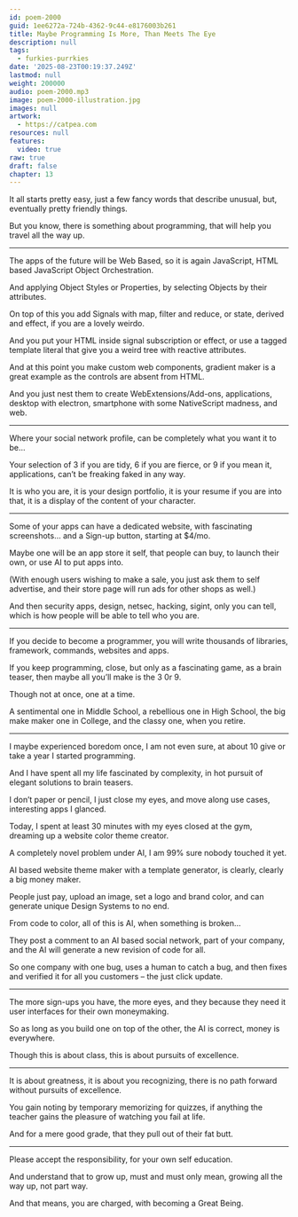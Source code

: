 ```yaml
---
id: poem-2000
guid: 1ee6272a-724b-4362-9c44-e8176003b261
title: Maybe Programming Is More, Than Meets The Eye
description: null
tags:
  - furkies-purrkies
date: '2025-08-23T00:19:37.249Z'
lastmod: null
weight: 200000
audio: poem-2000.mp3
image: poem-2000-illustration.jpg
images: null
artwork:
  - https://catpea.com
resources: null
features:
  video: true
raw: true
draft: false
chapter: 13
---
```


It all starts pretty easy,
just a few fancy words that describe unusual, but, eventually pretty friendly things.

But you know, there is something about programming,
that will help you travel all the way up.

---

The apps of the future will be Web Based,
so it is again JavaScript, HTML based JavaScript Object Orchestration.

And applying Object Styles or Properties,
by selecting Objects by their attributes.

On top of this you add Signals with map, filter and reduce,
or state, derived and effect, if you are a lovely weirdo.

And you put your HTML inside signal subscription or effect,
or use a tagged template literal that give you a weird tree with reactive attributes.

And at this point you make custom web components,
gradient maker is a great example as the controls are absent from HTML.

And you just nest them to create WebExtensions/Add-ons, applications,
desktop with electron, smartphone with some NativeScript madness, and web.

---

Where your social network profile,
can be completely what you want it to be…

Your selection of 3 if you are tidy, 6 if you are fierce, or 9 if you mean it,
applications, can’t be freaking faked in any way.

It is who you are, it is your design portfolio, it is your resume if you are into that,
it is a display of the content of your character.

---

Some of your apps can have a dedicated website,
with fascinating screenshots… and a Sign-up button, starting at $4/mo.

Maybe one will be an app store it self, that people can buy,
to launch their own, or use AI to put apps into.

(With enough users wishing to make a sale, you just ask them to self advertise,
and their store page will run ads for other shops as well.)

And then security apps, design, netsec, hacking, sigint,
only you can tell, which is how people will be able to tell who you are.

---

If you decide to become a programmer,
you will write thousands of libraries, framework, commands, websites and apps.

If you keep programming, close, but only as a fascinating game,
as a brain teaser, then maybe all you’ll make is the 3 0r 9.

Though not at once,
one at a time.

A sentimental one in Middle School, a rebellious one in High School,
the big make maker one in College, and the classy one, when you retire.

---

I maybe experienced boredom once, I am not even sure,
at about 10 give or take a year I started programming.

And I have spent all my life fascinated by complexity,
in hot pursuit of elegant solutions to brain teasers.

I don’t paper or pencil, I just close my eyes,
and move along use cases, interesting apps I glanced.

Today, I spent at least 30 minutes with my eyes closed at the gym,
dreaming up a website color theme creator.

A completely novel problem under AI,
I am 99% sure nobody touched it yet.

AI based website theme maker with a template generator,
is clearly, clearly a big money maker.

People just pay, upload an image, set a logo and brand color,
and can generate unique Design Systems to no end.

From code to color, all of this is AI,
when something is broken…

They post a comment to an AI based social network,
part of your company, and the AI will generate a new revision of code for all.

So one company with one bug, uses a human to catch a bug,
and then fixes and verified it for all you customers – the just click update.

---

The more sign-ups you have, the more eyes,
and they because they need it user interfaces for their own moneymaking.

So as long as you build one on top of the other,
the AI is correct, money is everywhere.

Though this is about class,
this is about pursuits of excellence.

---

It is about greatness, it is about you recognizing,
there is no path forward without pursuits of excellence.

You gain noting by temporary memorizing for quizzes,
if anything the teacher gains the pleasure of watching you fail at life.

And for a mere good grade,
that they pull out of their fat butt.

---

Please accept the responsibility,
for your own self education.

And understand that to grow up,
must and must only mean, growing all the way up, not part way.

And that means, you are charged,
with becoming a Great Being.
